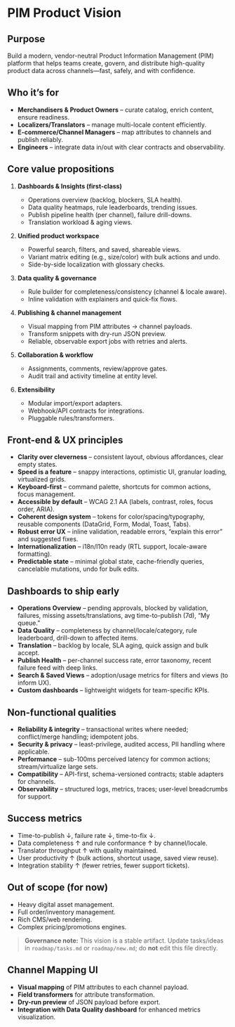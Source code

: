 
# PIM Product Vision

## Purpose

Build a modern, vendor-neutral Product Information Management (PIM) platform that helps teams create, govern, and distribute high-quality product data across channels—fast, safely, and with confidence.

## Who it’s for

* **Merchandisers & Product Owners** – curate catalog, enrich content, ensure readiness.
* **Localizers/Translators** – manage multi-locale content efficiently.
* **E-commerce/Channel Managers** – map attributes to channels and publish reliably.
* **Engineers** – integrate data in/out with clear contracts and observability.

## Core value propositions

1. **Dashboards & Insights (first-class)**

   * Operations overview (backlog, blockers, SLA health).
   * Data quality heatmaps, rule leaderboards, trending issues.
   * Publish pipeline health (per channel), failure drill-downs.
   * Translation workload & aging views.
2. **Unified product workspace**

   * Powerful search, filters, and saved, shareable views.
   * Variant matrix editing (e.g., size/color) with bulk actions and undo.
   * Side-by-side localization with glossary checks.
3. **Data quality & governance**

   * Rule builder for completeness/consistency (channel & locale aware).
   * Inline validation with explainers and quick-fix flows.
4. **Publishing & channel management**

   * Visual mapping from PIM attributes → channel payloads.
   * Transform snippets with dry-run JSON preview.
   * Reliable, observable export jobs with retries and alerts.
5. **Collaboration & workflow**

   * Assignments, comments, review/approve gates.
   * Audit trail and activity timeline at entity level.
6. **Extensibility**

   * Modular import/export adapters.
   * Webhook/API contracts for integrations.
   * Pluggable rules/transformers.

## Front-end & UX principles

* **Clarity over cleverness** – consistent layout, obvious affordances, clear empty states.
* **Speed is a feature** – snappy interactions, optimistic UI, granular loading, virtualized grids.
* **Keyboard-first** – command palette, shortcuts for common actions, focus management.
* **Accessible by default** – WCAG 2.1 AA (labels, contrast, roles, focus order, ARIA).
* **Coherent design system** – tokens for color/spacing/typography, reusable components (DataGrid, Form, Modal, Toast, Tabs).
* **Robust error UX** – inline validation, readable errors, “explain this error” and suggested fixes.
* **Internationalization** – i18n/l10n ready (RTL support, locale-aware formatting).
* **Predictable state** – minimal global state, cache-friendly queries, cancelable mutations, undo for bulk edits.

## Dashboards to ship early

* **Operations Overview** – pending approvals, blocked by validation, failures, missing assets/translations, avg time-to-publish (7d), “My queue.”
* **Data Quality** – completeness by channel/locale/category, rule leaderboard, drill-down to affected items.
* **Translation** – backlog by locale, SLA aging, quick assign and bulk accept.
* **Publish Health** – per-channel success rate, error taxonomy, recent failure feed with deep links.
* **Search & Saved Views** – adoption/usage metrics for filters and views (to inform UX).
* **Custom dashboards** – lightweight widgets for team-specific KPIs.

## Non-functional qualities

* **Reliability & integrity** – transactional writes where needed; conflict/merge handling; idempotent jobs.
* **Security & privacy** – least-privilege, audited access, PII handling where applicable.
* **Performance** – sub-100ms perceived latency for common actions; stream/virtualize large sets.
* **Compatibility** – API-first, schema-versioned contracts; stable adapters for channels.
* **Observability** – structured logs, metrics, traces; user-level breadcrumbs for support.

## Success metrics

* Time-to-publish ↓, failure rate ↓, time-to-fix ↓.
* Data completeness ↑ and rule conformance ↑ by channel/locale.
* Translator throughput ↑ with quality maintained.
* User productivity ↑ (bulk actions, shortcut usage, saved view reuse).
* Integration stability ↑ (fewer retries, fewer support tickets).

## Out of scope (for now)

* Heavy digital asset management.
* Full order/inventory management.
* Rich CMS/web rendering.
* Complex pricing/promotions engines.

> **Governance note:** This vision is a stable artifact. Update tasks/ideas in `roadmap/tasks.md` or `roadmap/new.md`; do **not** edit this file directly.


## Channel Mapping UI

- **Visual mapping** of PIM attributes to each channel payload.
- **Field transformers** for attribute transformation.
- **Dry-run preview** of JSON payload before export.
- **Integration with Data Quality dashboard** for enhanced metrics visualization.
